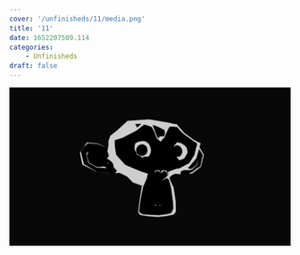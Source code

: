 ```yaml
---
cover: '/unfinisheds/11/media.png'
title: '11'
date: 1652207509.114
categories:
    - Unfinisheds
draft: false
---
```


![](media.png)

                